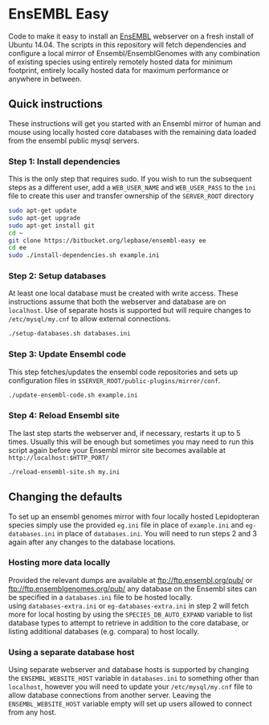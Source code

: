# EnsEMBL Easy

Code to make it easy to install an [EnsEMBL](http://ensembl.org) webserver on a
  fresh install of Ubuntu 14.04. The scripts in this repository will fetch
  dependencies and configure a local mirror of Ensembl/EnsemblGenomes with any
  combination of existing species using entirely remotely hosted data for
  minimum footprint, entirely locally hosted data for maximum performance or
  anywhere in between.

## Quick instructions

These instructions will get you started with an Ensembl mirror of human and
  mouse using locally hosted core databases with the remaining data loaded
  from the ensembl public mysql servers.

### Step 1: Install dependencies

This is the only step that requires sudo. If you wish to run the subsequent
  steps as a different user, add a ``WEB_USER_NAME`` and ``WEB_USER_PASS`` to
  the ``ini`` file to create this user and transfer ownership of the
  ``SERVER_ROOT`` directory

```bash
sudo apt-get update
sudo apt-get upgrade
sudo apt-get install git
cd ~
git clone https://bitbucket.org/lepbase/ensembl-easy ee
cd ee
sudo ./install-dependencies.sh example.ini
```

### Step 2: Setup databases

At least one local database must be created with write access.
  These instructions assume that both the webserver and database are on
  ``localhost``. Use of separate hosts is supported but will require changes to
  ``/etc/mysql/my.cnf`` to allow external connections.


```bash
./setup-databases.sh databases.ini
```

### Step 3: Update Ensembl code

This step fetches/updates the ensembl code repositories and sets up
  configuration files in ``$SERVER_ROOT/public-plugins/mirror/conf``.

```bash
./update-ensembl-code.sh example.ini
```

### Step 4: Reload Ensembl site

The last step starts the webserver and, if necessary, restarts it up to 5 times.
  Usually this will be enough but sometimes you may need to run this script
  again before your  Ensembl mirror site becomes available at
  ``http://localhost:$HTTP_PORT/``

```bash
./reload-ensembl-site.sh my.ini
```

## Changing the defaults

To set up an ensembl genomes mirror with four locally hosted Lepidopteran
  species simply use the provided ``eg.ini`` file in place of ``example.ini``
  and ``eg-databases.ini`` in place of ``databases.ini``.  You will need to run
  steps 2 and 3 again after any changes to the database locations.

### Hosting more data locally

Provided the relevant dumps are available at ftp://ftp.ensembl.org/pub/ or
  ftp://ftp.ensemblgenomes.org/pub/ any database on the Ensembl sites can be
  specified in a ``databases.ini`` file to be hosted locally.  
  using ``databases-extra.ini`` or ``eg-databases-extra.ini`` in step 2 will
  fetch more for local hosting by using the ``SPECIES_DB_AUTO_EXPAND`` variable
  to list database types to attempt to retrieve in addition to the core
  database, or listing additional databases (e.g. compara) to host locally.

### Using a separate database host

Using separate webserver and database hosts is supported by changing the
  ``ENSEMBL_WEBSITE_HOST`` variable in ``databases.ini`` to something other than
  ``localhost``, however you will need to update your ``/etc/mysql/my.cnf`` file
  to allow database connections from another server.  Leaving the
  ``ENSEMBL_WEBSITE_HOST`` variable empty will set up users allowed to connect
  from any host.
